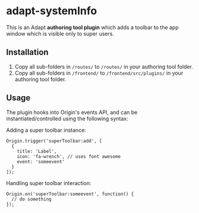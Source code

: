 # adapt-systemInfo

This is an Adapt **authoring tool plugin** which adds a toolbar to the app window which is visible only to super users.

## Installation

1. Copy all sub-folders in `/routes/` to `/routes/` in your authoring tool folder.
2. Copy all sub-folders in `/frontend/` to `/frontend/src/plugins/` in your authoring tool folder.

## Usage

The plugin hooks into Origin's events API, and can be instantiated/controlled using the following syntax:

Adding a super toolbar instance:
```
Origin.trigger('superToolbar:add', [
  {
    title: 'Label',
    icon: 'fa-wrench', // uses font awesome
    event: 'someevent'
  }
]);
```

Handling super toolbar interaction:
```
Origin.on('superToolbar:someevent', function() {
  // do something
});
```
